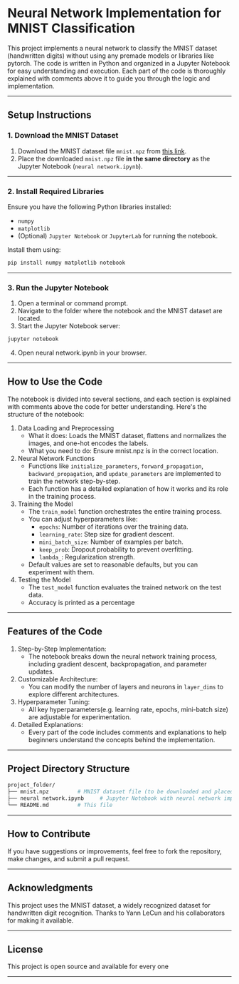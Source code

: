 # Neural Network Implementation for MNIST Classification

This project implements a neural network to classify the MNIST dataset (handwritten digits) without using any premade models or libraries like pytorch. The code is written in Python and organized in a Jupyter Notebook for easy understanding and execution. Each part of the code is thoroughly explained with comments above it to guide you through the logic and implementation.

---

## Setup Instructions

### 1. Download the MNIST Dataset
1. Download the MNIST dataset file `mnist.npz` from [this link](https://storage.googleapis.com/tensorflow/tf-keras-datasets/mnist.npz).
2. Place the downloaded `mnist.npz` file **in the same directory** as the Jupyter Notebook (`neural network.ipynb`).

---

### 2. Install Required Libraries
Ensure you have the following Python libraries installed:
- `numpy`
- `matplotlib`
- (Optional) `Jupyter Notebook` or `JupyterLab` for running the notebook.

Install them using:
```bash
pip install numpy matplotlib notebook
```
---
### 3. Run the Jupyter Notebook
1. Open a terminal or command prompt.
2. Navigate to the folder where the notebook and the MNIST dataset are located.
3. Start the Jupyter Notebook server:
```bash
jupyter notebook
```
4. Open neural network.ipynb in your browser.
---
## How to Use the Code
The notebook is divided into several sections, and each section is explained with comments above the code for better understanding. Here's the structure of the notebook:
1. Data Loading and Preprocessing
   - What it does: Loads the MNIST dataset, flattens and normalizes the images, and one-hot encodes the labels.
   - What you need to do: Ensure mnist.npz is in the correct location.
2. Neural Network Functions
   - Functions like `initialize_parameters`, `forward_propagation`, `backward_propagation`, and `update_parameters` are implemented to train the network step-by-step.
   - Each function has a detailed explanation of how it works and its role in the training process.
3. Training the Model
   - The `train_model` function orchestrates the entire training process.
   - You can adjust hyperparameters like:
       - `epochs`: Number of iterations over the training data.
       - `learning_rate`: Step size for gradient descent.
       - `mini_batch_size`: Number of examples per batch.
       - `keep_prob`: Dropout probability to prevent overfitting.
       - `lambda_`: Regularization strength.
   - Default values are set to reasonable defaults, but you can experiment with them.
4. Testing the Model
   - The `test_model` function evaluates the trained network on the test data.
   - Accuracy is printed as a percentage
---
## Features of the Code
1. Step-by-Step Implementation:
   - The notebook breaks down the neural network training process, including gradient descent, backpropagation, and parameter updates.
2. Customizable Architecture:
   - You can modify the number of layers and neurons in `layer_dims` to explore different architectures.
3. Hyperparameter Tuning:
   - All key hyperparameters(e.g. learning rate, epochs, mini-batch size) are adjustable for experimentation.
4. Detailed Explanations:
   - Every part of the code includes comments and explanations to help beginners understand the concepts behind the implementation.
---
## Project Directory Structure
``` graphql
project_folder/
├── mnist.npz         # MNIST dataset file (to be downloaded and placed here)
├── neural network.ipynb     # Jupyter Notebook with neural network implementation
└── README.md         # This file
```
---
## How to Contribute
If you have suggestions or improvements, feel free to fork the repository, make changes, and submit a pull request.

---
## Acknowledgments
This project uses the MNIST dataset, a widely recognized dataset for handwritten digit recognition. Thanks to Yann LeCun and his collaborators for making it available.

---
## License
This project is open source and available for every one

---
